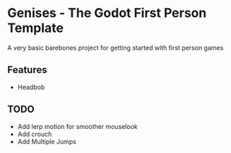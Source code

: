 # Genises - The Godot First Person Template

A very basic barebones project for getting started with first person games

## Features

- Headbob

## TODO 

- Add lerp motion for smoother mouselook
- Add crouch
- Add Multiple Jumps


